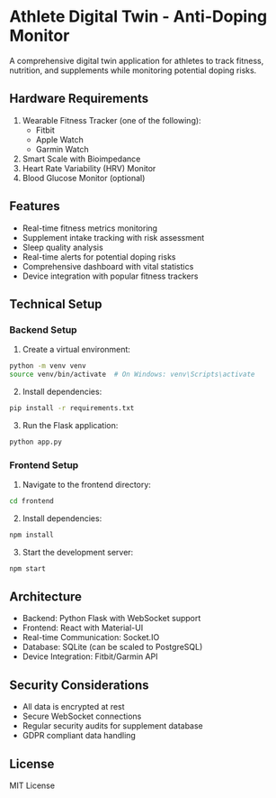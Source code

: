 # Athlete Digital Twin - Anti-Doping Monitor

A comprehensive digital twin application for athletes to track fitness, nutrition, and supplements while monitoring potential doping risks.

## Hardware Requirements

1. Wearable Fitness Tracker (one of the following):
   - Fitbit
   - Apple Watch
   - Garmin Watch
2. Smart Scale with Bioimpedance
3. Heart Rate Variability (HRV) Monitor
4. Blood Glucose Monitor (optional)

## Features

- Real-time fitness metrics monitoring
- Supplement intake tracking with risk assessment
- Sleep quality analysis
- Real-time alerts for potential doping risks
- Comprehensive dashboard with vital statistics
- Device integration with popular fitness trackers

## Technical Setup

### Backend Setup
1. Create a virtual environment:
```bash
python -m venv venv
source venv/bin/activate  # On Windows: venv\Scripts\activate
```

2. Install dependencies:
```bash
pip install -r requirements.txt
```

3. Run the Flask application:
```bash
python app.py
```

### Frontend Setup
1. Navigate to the frontend directory:
```bash
cd frontend
```

2. Install dependencies:
```bash
npm install
```

3. Start the development server:
```bash
npm start
```

## Architecture

- Backend: Python Flask with WebSocket support
- Frontend: React with Material-UI
- Real-time Communication: Socket.IO
- Database: SQLite (can be scaled to PostgreSQL)
- Device Integration: Fitbit/Garmin API

## Security Considerations

- All data is encrypted at rest
- Secure WebSocket connections
- Regular security audits for supplement database
- GDPR compliant data handling

## License

MIT License
